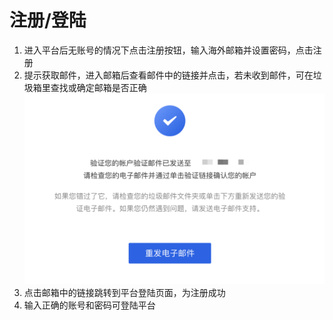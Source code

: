 # 注册/登陆

1. 进入平台后无账号的情况下点击注册按钮，输入海外邮箱并设置密码，点击注册
2. 提示获取邮件，进入邮箱后查看邮件中的链接并点击，若未收到邮件，可在垃圾箱里查找或确定邮箱是否正确
![alt text](img/email.png)
3. 点击邮箱中的链接跳转到平台登陆页面，为注册成功
4. 输入正确的账号和密码可登陆平台